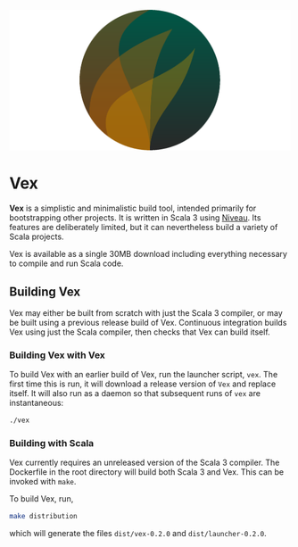 ![Vex logo](doc/logo.svg)

# Vex

__Vex__ is a simplistic and minimalistic build tool, intended primarily for bootstrapping other projects. It is written in Scala
3 using [Niveau](https://github.com/propensive/niveau/). Its features are deliberately limited, but it can nevertheless build a
variety of Scala projects.

Vex is available as a single 30MB download including everything necessary to compile and run Scala code.

## Building Vex

Vex may either be built from scratch with just the Scala 3 compiler, or may be built using a previous release build of Vex.
Continuous integration builds Vex using just the Scala compiler, then checks that Vex can build itself.

### Building Vex with Vex

To build Vex with an earlier build of Vex, run the launcher script, `vex`. The first time this is run, it will download a release
version of `Vex` and replace itself. It will also run as a daemon so that subsequent runs of `vex` are instantaneous:
```sh
./vex
```

### Building with Scala

Vex currently requires an unreleased version of the Scala 3 compiler. The Dockerfile in the root directory will build both Scala 3
and Vex. This can be invoked with `make`.

To build Vex, run,
```sh
make distribution
```
which will generate the files `dist/vex-0.2.0` and `dist/launcher-0.2.0`.

